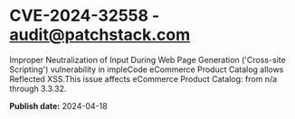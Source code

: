 # CVE-2024-32558 - audit@patchstack.com

Improper Neutralization of Input During Web Page Generation ('Cross-site Scripting') vulnerability in impleCode eCommerce Product Catalog allows Reflected XSS.This issue affects eCommerce Product Catalog: from n/a through 3.3.32.



**Publish date:** 2024-04-18

